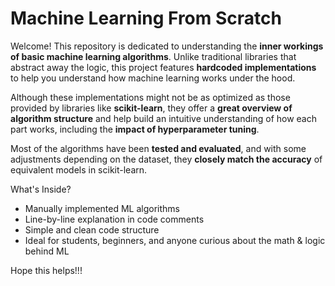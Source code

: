# Machine Learning From Scratch

Welcome! This repository is dedicated to understanding the **inner workings of basic machine learning algorithms**.
Unlike traditional libraries that abstract away the logic, this project features **hardcoded implementations** to help you understand how machine learning works under the hood.

Although these implementations might not be as optimized as those provided by libraries like **scikit-learn**, they offer a **great overview of algorithm structure** and help build an intuitive understanding of how each part works, including the **impact of hyperparameter tuning**.

Most of the algorithms have been **tested and evaluated**, and with some adjustments depending on the dataset, they **closely match the accuracy** of equivalent models in scikit-learn.

What's Inside?

- Manually implemented ML algorithms  
- Line-by-line explanation in code comments  
- Simple and clean code structure  
- Ideal for students, beginners, and anyone curious about the math & logic behind ML  

Hope this helps!!!
